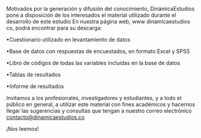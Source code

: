 Motivados por la generación y difusión del conocimiento, DinámicaEstudios pone a disposición de los interesados el material utilizado durante el desarrollo de este estudio En nuestra página web, www dinamicaestudios co, podrá encontrar para su descarga:

•Cuestionario utilizado en levantamiento de datos

•Base de datos con respuestas de encuestados, en formato Excel y SPSS

•Libro de códigos de todas las variables incluidas en la base de datos

•Tablas de resultados

•Informe de resultados

Invitamos a los profesionales, investigadores y estudiantes, y a todo el público en general, a utilizar este material con fines académicos y hacernos llegar las sugerencias y consultas que tengan a nuestro correo electrónico contacto@dinamicaestudios.co

¡Nos leemos!

